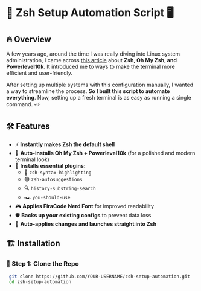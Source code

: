 # 🚀 **Zsh Setup Automation Script** 🖥️

## 🔥 Overview

A few years ago, around the time I was really diving into Linux system administration, I came across [this article](https://ivanaugustobd.medium.com/your-terminal-can-be-much-much-more-productive-5256424658e8) about **Zsh, Oh My Zsh, and Powerlevel10k**. It introduced me to ways to make the terminal more efficient and user-friendly.

After setting up multiple systems with this configuration manually, I wanted a way to streamline the process. **So I built this script to automate everything**. Now, setting up a fresh terminal is as easy as running a single command. 💀⚡

## 🛠️ Features
- ⚡ **Instantly makes Zsh the default shell**
- 🎨 **Auto-installs Oh My Zsh + Powerlevel10k** (for a polished and modern terminal look)
- 🧠 **Installs essential plugins:**
  - 🔵 `zsh-syntax-highlighting`
  - 🟢 `zsh-autosuggestions`
  - 🔍 `history-substring-search`
  - 🏎️ `you-should-use`
- 🎮 **Applies FiraCode Nerd Font** for improved readability
- 🛡️ **Backs up your existing configs** to prevent data loss
- 🚀 **Auto-applies changes and launches straight into Zsh**

## 🏗️ Installation

### 🔻 Step 1: Clone the Repo
```sh
 git clone https://github.com/YOUR-USERNAME/zsh-setup-automation.git
 cd zsh-setup-automation
